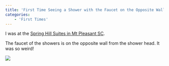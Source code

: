 ```yaml
---
title: 'First Time Seeing a Shower with the Faucet on the Opposite Wall of the Shower Head'
categories:
    - 'First Times'
---
```


I was at the [Spring Hill Suites in Mt Pleasant SC](https://www.marriott.com/hotels/hotel-rooms/chsmt-springhill-suites-charleston-mount-pleasant/).


The faucet of the showers is on the opposite wall from the shower head. It was so weird!

![](https://www.saelzler.com/wp-content/uploads/2020/08/Shower-1024x768.jpg)
